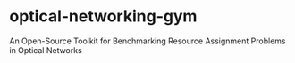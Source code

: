 # optical-networking-gym
An Open-Source Toolkit for Benchmarking Resource Assignment Problems in Optical Networks
